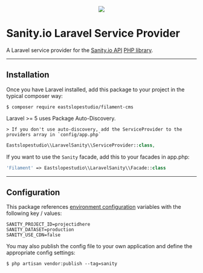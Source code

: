 <p align="center"><img src="https://laravel.com/assets/img/components/logo-laravel.svg"></p>

# Sanity.io Laravel Service Provider

A Laravel service provider for the [Sanity.io API](https://sanity.io/) [PHP library](https://github.com/sanity-io/sanity-php).

---

## Installation

Once you have Laravel installed, add this package to your project in the typical composer way:

```shell
$ composer require eastslopestudio/filament-cms
```

Laravel >= 5 uses Package Auto-Discovery.

    > If you don't use auto-discovery, add the ServiceProvider to the providers array in `config/app.php`

```php
Eastslopestudio\\LaravelSanity\\ServiceProvider::class,
```
If you want to use the `Sanity` facade, add this to your facades in app.php:

```php
'Filament' => Eastslopestudio\\LaravelSanity\\Facade::class
```

---

## Configuration

This package references [environment configuration](https://laravel.com/docs/5.6/configuration#environment-configuration) variables with the following key / values:

```
SANITY_PROJECT_ID=projectidhere
SANITY_DATASET=production
SANITY_USE_CDN=false
```

You may also publish the config file to your own application and define the appropriate config settings:

```shell
$ php artisan vendor:publish --tag=sanity
```